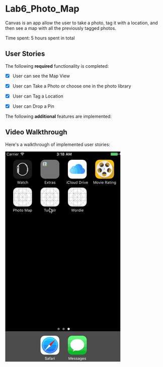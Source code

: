 # Lab6_Photo_Map

Canvas is an app allow the user to take a photo, tag it with a location, and then see a map with all the previously tagged photos.

Time spent: 5 hours spent in total

## User Stories

The following **required** functionality is completed:

- [x] User can see the Map View
- [x] User can Take a Photo or choose one in the photo library
- [x] User can Tag a Location
- [x] User can Drop a Pin


The following **additional** features are implemented:

## Video Walkthrough

Here's a walkthrough of implemented user stories:

![Video Walkthrough](Lab6_Photo_Map.gif)
